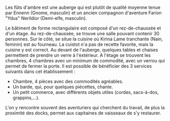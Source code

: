 Les fûts d'ambre est une auberge qui est plutôt de qualité moyenne tenue par Ennenn (Gnome, masculin) et un ancien compagnon d'aventure Farion "Ydus" Nerildior (Demi-elfe, masculin).

Le bâtiment de forme rectangulaire est composé d'un rez-de-chaussée et d'un étage. Au rez-de-chaussée, se trouve une salle pouvant contenir 30 personnes. Sur le côté, se situe la cuisine où Kirina Lame tranchante (Nain, feminin) est au fourneau. La cuistot n'a pas de recette favorite, mais la cuisine y est correct.
Au devant de l'auberge, quelques tables et chaises permettent de prendre un verre à l'extérieur.
A l'étage se trouvent les chambres, 4 chambres avec un minimum de commodité, avec un verrou qui permet de fermer la porte.
Il est possible de bénéficier des 3 services suivants dans cet établissement :
-  Chambre, 4 pièces avec des commodités agréables.
-  Un barde, qui, pour quelques piécettes, chante.
-  Un petit commerce, avec différents objets utiles (cordes, sacs-à-dos, grappins,...).

L'on y rencontre souvent des aventuriers qui cherchent du travail, de plus la proximité des docks, permet aux capitaines de vaisseaux de s'y restaurer.